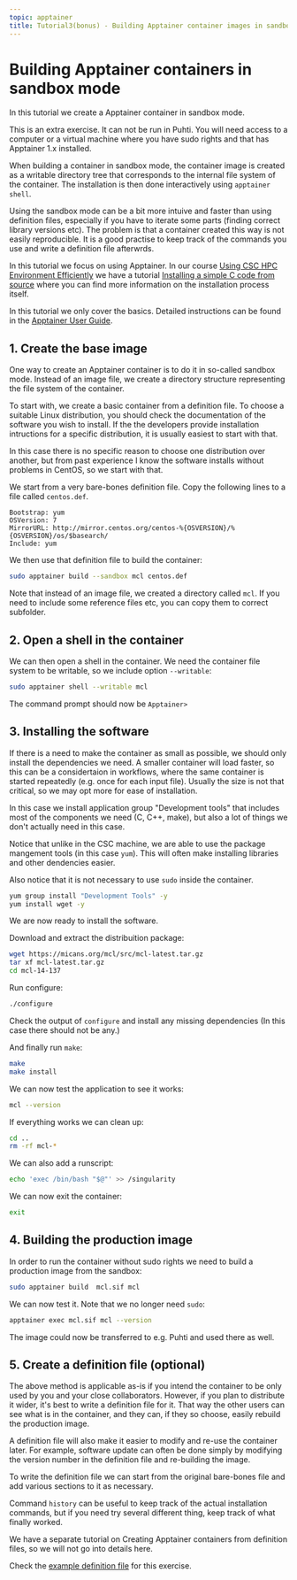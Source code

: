 ```yaml
---
topic: apptainer
title: Tutorial3(bonus) - Building Apptainer container images in sandbox mode (Bonus tutorial)
---
```


# Building Apptainer containers in sandbox mode

In this tutorial we create a Apptainer container in sandbox mode.

This is an extra exercise. It can not be run in Puhti. You will need  access
to a computer or a virtual machine where you have sudo rights and that has
Apptainer 1.x installed.

When building a container in sandbox mode, the container image is created
as a writable directory tree that corresponds to the internal file system of
the container. The installation is then done interactively using `apptainer shell`.

Using the sandbox mode can be a bit more intuive and faster than using definition
files, especially if you have to iterate some parts (finding correct library versions 
etc). The problem is that a container created this way is not easily reproducible.
It is a good practise to keep track of the commands you use and write a definition
file afterwrds.

In this tutorial we focus on using Apptainer. In our course 
[Using CSC HPC Environment Efficiently](https://csc-training.github.io/csc-env-eff/)
we have a tutorial [Installing a simple C code from source](https://github.com/csc-training/csc-env-eff/blob/master/_hands-on/installing/installing_hands-on_mcl.md) where you can find more information on the installation
process itself.

In this tutorial we only cover the basics. Detailed instructions can be found
in the [Apptainer User Guide](https://apptainer.org/docs/user/latest/).

## 1. Create the base image

One way to create an Apptainer container is to do it in so-called sandbox
mode. Instead of an image file, we create a directory structure
representing the file system of the container. 

To start with, we create a basic container from a definition file. To choose
a suitable Linux distribution, you should check the documentation of the
software you wish to install. If the the developers provide installation 
intructions for a specific distribution, it is usually easiest to start with that.

In this case there is no specific reason to choose one distribution over another,
but from past experience I know the software installs without problems in CentOS,
so we start with that.

We start from a very bare-bones definition file. Copy the following lines to
a file called `centos.def`.
```text
Bootstrap: yum
OSVersion: 7
MirrorURL: http://mirror.centos.org/centos-%{OSVERSION}/%{OSVERSION}/os/$basearch/
Include: yum
```
We then use that definition file to build the container:
```bash
sudo apptainer build --sandbox mcl centos.def
```
Note that instead of an image file, we created a directory called `mcl`. If
you need to include some reference files etc, you can copy them to correct subfolder.

## 2. Open a shell in the container

We can then open a shell in the container. We need the container file system 
to be writable, so we include option `--writable`:
```bash
sudo apptainer shell --writable mcl
```
The command prompt should now be `Apptainer>`

## 3. Installing the software

If there is a need to make the container as small as possible, we should only
install the dependencies we need. A smaller container will load faster, so this
can be a considertaion in workflows, where the same container is started repeatedly
(e.g. once for each input file). Usually the size is not that critical, so we may
opt more for ease of installation. 

In this case we install application group "Development tools" that includes 
most of the components we need (C, C++, make), but also a lot of things we 
don't actually need in this case.

Notice that unlike in the CSC machine, we are able to use the package mangement 
tools (in this case `yum`). This will often make installing libraries and other 
dendencies easier.

Also notice that it is not necessary to use `sudo` inside the container.

```bash
yum group install "Development Tools" -y
yum install wget -y
```
We are now ready to install the software. 

Download and extract the distribuition package:
```bash
wget https://micans.org/mcl/src/mcl-latest.tar.gz
tar xf mcl-latest.tar.gz
cd mcl-14-137
```
Run configure:
```bash
./configure
```
Check the output of `configure` and install any missing dependencies
(In this case there should not be any.)

And finally run `make`:
```bash
make
make install
```

We can now test the application to see it works:
```bash
mcl --version
```
If everything works we can clean up:
```bash
cd ..
rm -rf mcl-*
```
We can also add a runscript:
```bash
echo 'exec /bin/bash "$@"' >> /singularity
```
We can now exit the container:
```bash
exit
```
## 4. Building the production image

In order to run the container without sudo rights we need to build
a production image from the sandbox:

```bash
sudo apptainer build  mcl.sif mcl
```
We can now test it. Note that we no longer need `sudo`:
```bash
apptainer exec mcl.sif mcl --version
```
The image could now be transferred to e.g. Puhti and used there as well.


## 5. Create a definition file (optional)

The above method is applicable as-is if you intend the
container to be only used by you and your close collaborators.
However, if you plan to distribute it wider, it's best to write
a definition file for it. That way the other users can see
what is in the container, and they can, if they so choose, easily 
rebuild the production image.

A definition file will also make it easier to modify and re-use 
the container later. For example, software update can often be done
simply by modifying the version number in the definition file and
re-building the image.

To write the definition file we can start from the original 
bare-bones file and add various sections to it as necessary.

Command `history` can be useful to keep track of the actual installation 
commands, but if you need try several different thing, keep track of what 
finally worked.

We have a separate tutorial on Creating Apptainer containers from definition files,
so we will not go into details here.

Check the [example definition file](https://github.com/amsaren/course_materials/blob/main/Singularity_def_file_examples/mcl.def) for this exercise.